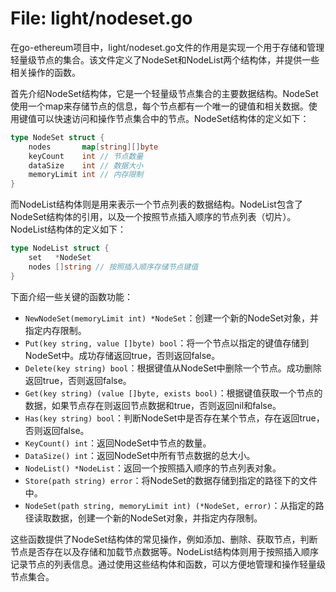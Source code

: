# File: light/nodeset.go

在go-ethereum项目中，light/nodeset.go文件的作用是实现一个用于存储和管理轻量级节点的集合。该文件定义了NodeSet和NodeList两个结构体，并提供一些相关操作的函数。

首先介绍NodeSet结构体，它是一个轻量级节点集合的主要数据结构。NodeSet使用一个map来存储节点的信息，每个节点都有一个唯一的键值和相关数据。使用键值可以快速访问和操作节点集合中的节点。NodeSet结构体的定义如下：

```go
type NodeSet struct {
	nodes       map[string][]byte
	keyCount    int // 节点数量
	dataSize    int // 数据大小
	memoryLimit int // 内存限制
}
```

而NodeList结构体则是用来表示一个节点列表的数据结构。NodeList包含了NodeSet结构体的引用，以及一个按照节点插入顺序的节点列表（切片）。NodeList结构体的定义如下：

```go
type NodeList struct {
	set   *NodeSet
	nodes []string // 按照插入顺序存储节点键值
}
```

下面介绍一些关键的函数功能：

- `NewNodeSet(memoryLimit int) *NodeSet`：创建一个新的NodeSet对象，并指定内存限制。
- `Put(key string, value []byte) bool`：将一个节点以指定的键值存储到NodeSet中。成功存储返回true，否则返回false。
- `Delete(key string) bool`：根据键值从NodeSet中删除一个节点。成功删除返回true，否则返回false。
- `Get(key string) (value []byte, exists bool)`：根据键值获取一个节点的数据，如果节点存在则返回节点数据和true，否则返回nil和false。
- `Has(key string) bool`：判断NodeSet中是否存在某个节点，存在返回true，否则返回false。
- `KeyCount() int`：返回NodeSet中节点的数量。
- `DataSize() int`：返回NodeSet中所有节点数据的总大小。
- `NodeList() *NodeList`：返回一个按照插入顺序的节点列表对象。
- `Store(path string) error`：将NodeSet的数据存储到指定的路径下的文件中。
- `NodeSet(path string, memoryLimit int) (*NodeSet, error)`：从指定的路径读取数据，创建一个新的NodeSet对象，并指定内存限制。

这些函数提供了NodeSet结构体的常见操作，例如添加、删除、获取节点，判断节点是否存在以及存储和加载节点数据等。NodeList结构体则用于按照插入顺序记录节点的列表信息。通过使用这些结构体和函数，可以方便地管理和操作轻量级节点集合。

